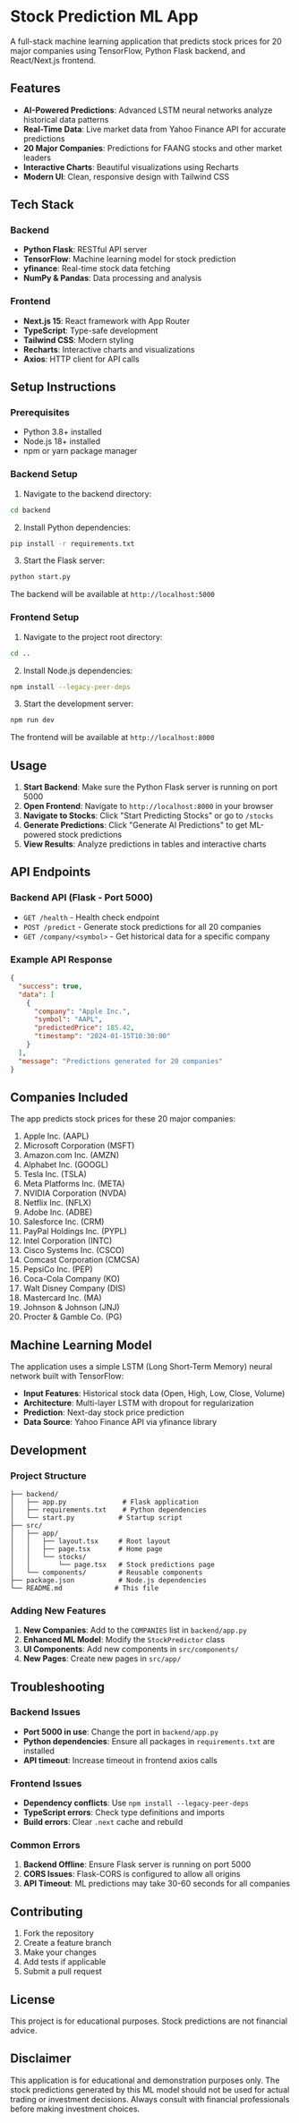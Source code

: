 # Stock Prediction ML App

A full-stack machine learning application that predicts stock prices for 20 major companies using TensorFlow, Python Flask backend, and React/Next.js frontend.

## Features

- **AI-Powered Predictions**: Advanced LSTM neural networks analyze historical data patterns
- **Real-Time Data**: Live market data from Yahoo Finance API for accurate predictions
- **20 Major Companies**: Predictions for FAANG stocks and other market leaders
- **Interactive Charts**: Beautiful visualizations using Recharts
- **Modern UI**: Clean, responsive design with Tailwind CSS

## Tech Stack

### Backend
- **Python Flask**: RESTful API server
- **TensorFlow**: Machine learning model for stock prediction
- **yfinance**: Real-time stock data fetching
- **NumPy & Pandas**: Data processing and analysis

### Frontend
- **Next.js 15**: React framework with App Router
- **TypeScript**: Type-safe development
- **Tailwind CSS**: Modern styling
- **Recharts**: Interactive charts and visualizations
- **Axios**: HTTP client for API calls

## Setup Instructions

### Prerequisites
- Python 3.8+ installed
- Node.js 18+ installed
- npm or yarn package manager

### Backend Setup

1. Navigate to the backend directory:
```bash
cd backend
```

2. Install Python dependencies:
```bash
pip install -r requirements.txt
```

3. Start the Flask server:
```bash
python start.py
```

The backend will be available at `http://localhost:5000`

### Frontend Setup

1. Navigate to the project root directory:
```bash
cd ..
```

2. Install Node.js dependencies:
```bash
npm install --legacy-peer-deps
```

3. Start the development server:
```bash
npm run dev
```

The frontend will be available at `http://localhost:8000`

## Usage

1. **Start Backend**: Make sure the Python Flask server is running on port 5000
2. **Open Frontend**: Navigate to `http://localhost:8000` in your browser
3. **Navigate to Stocks**: Click "Start Predicting Stocks" or go to `/stocks`
4. **Generate Predictions**: Click "Generate AI Predictions" to get ML-powered stock predictions
5. **View Results**: Analyze predictions in tables and interactive charts

## API Endpoints

### Backend API (Flask - Port 5000)

- `GET /health` - Health check endpoint
- `POST /predict` - Generate stock predictions for all 20 companies
- `GET /company/<symbol>` - Get historical data for a specific company

### Example API Response

```json
{
  "success": true,
  "data": [
    {
      "company": "Apple Inc.",
      "symbol": "AAPL",
      "predictedPrice": 185.42,
      "timestamp": "2024-01-15T10:30:00"
    }
  ],
  "message": "Predictions generated for 20 companies"
}
```

## Companies Included

The app predicts stock prices for these 20 major companies:

1. Apple Inc. (AAPL)
2. Microsoft Corporation (MSFT)
3. Amazon.com Inc. (AMZN)
4. Alphabet Inc. (GOOGL)
5. Tesla Inc. (TSLA)
6. Meta Platforms Inc. (META)
7. NVIDIA Corporation (NVDA)
8. Netflix Inc. (NFLX)
9. Adobe Inc. (ADBE)
10. Salesforce Inc. (CRM)
11. PayPal Holdings Inc. (PYPL)
12. Intel Corporation (INTC)
13. Cisco Systems Inc. (CSCO)
14. Comcast Corporation (CMCSA)
15. PepsiCo Inc. (PEP)
16. Coca-Cola Company (KO)
17. Walt Disney Company (DIS)
18. Mastercard Inc. (MA)
19. Johnson & Johnson (JNJ)
20. Procter & Gamble Co. (PG)

## Machine Learning Model

The application uses a simple LSTM (Long Short-Term Memory) neural network built with TensorFlow:

- **Input Features**: Historical stock data (Open, High, Low, Close, Volume)
- **Architecture**: Multi-layer LSTM with dropout for regularization
- **Prediction**: Next-day stock price prediction
- **Data Source**: Yahoo Finance API via yfinance library

## Development

### Project Structure

```
├── backend/
│   ├── app.py              # Flask application
│   ├── requirements.txt    # Python dependencies
│   └── start.py           # Startup script
├── src/
│   ├── app/
│   │   ├── layout.tsx     # Root layout
│   │   ├── page.tsx       # Home page
│   │   └── stocks/
│   │       └── page.tsx   # Stock predictions page
│   └── components/        # Reusable components
├── package.json           # Node.js dependencies
└── README.md             # This file
```

### Adding New Features

1. **New Companies**: Add to the `COMPANIES` list in `backend/app.py`
2. **Enhanced ML Model**: Modify the `StockPredictor` class
3. **UI Components**: Add new components in `src/components/`
4. **New Pages**: Create new pages in `src/app/`

## Troubleshooting

### Backend Issues

- **Port 5000 in use**: Change the port in `backend/app.py`
- **Python dependencies**: Ensure all packages in `requirements.txt` are installed
- **API timeout**: Increase timeout in frontend axios calls

### Frontend Issues

- **Dependency conflicts**: Use `npm install --legacy-peer-deps`
- **TypeScript errors**: Check type definitions and imports
- **Build errors**: Clear `.next` cache and rebuild

### Common Errors

1. **Backend Offline**: Ensure Flask server is running on port 5000
2. **CORS Issues**: Flask-CORS is configured to allow all origins
3. **API Timeout**: ML predictions may take 30-60 seconds for all companies

## Contributing

1. Fork the repository
2. Create a feature branch
3. Make your changes
4. Add tests if applicable
5. Submit a pull request

## License

This project is for educational purposes. Stock predictions are not financial advice.

## Disclaimer

This application is for educational and demonstration purposes only. The stock predictions generated by this ML model should not be used for actual trading or investment decisions. Always consult with financial professionals before making investment choices.
